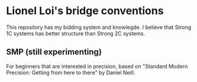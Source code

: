 # Lionel Loi's bridge conventions
This repository has my bidding system and knowlegde. I believe that Strong 1C systems has better structure than Strong 2C systems.

## SMP (still experimenting)
For beginners that are interested in precision, based on "Standard Modern Precision: Getting from here to there" by Daniel Neill.


